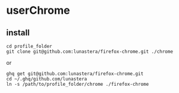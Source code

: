 # userChrome

## install

```:sh
cd profile_folder
git clone git@github.com:lunastera/firefox-chrome.git ./chrome
```

or

```:sh
ghq get git@github.com:lunastera/firefox-chrome.git
cd ~/.ghq/github.com/lunastera
ln -s /path/to/profile_folder/chrome ./firefox-chrome
```

